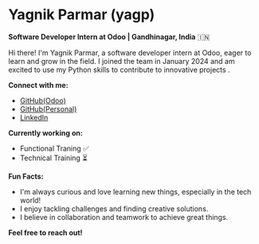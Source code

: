 # Yagnik Parmar (yagp) 

**Software Developer Intern at Odoo | Gandhinagar, India** 🇮🇳

Hi there! I'm Yagnik Parmar, a software developer intern at Odoo, eager to learn and grow in the field. I joined the team in January 2024 and am excited to use my Python skills to contribute to innovative projects .

**Connect with me:**

* [GitHub(Odoo)](https://github.com/yagp-odoo)
* [GitHub(Personal)](https://github.com/iyagnik)
* [LinkedIn](https://www.linkedin.com/in/iyagnik7)


**Currently working on:**

* Functional Traning ✅
* Technical Training ⏳

**Fun Facts:**

*  I'm always curious and love learning new things, especially in the tech world!
*  I enjoy tackling challenges and finding creative solutions.
*  I believe in collaboration and teamwork to achieve great things.

**Feel free to reach out!** 
